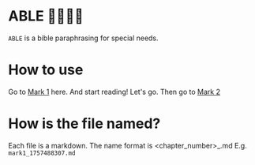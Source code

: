 # ABLE 👦🏼🧒🏻

`ABLE` is a bible paraphrasing for special needs. 


# How to use 

Go to [Mark 1](https://github.com/bibleable/able/blob/main/mark/mark1_1757488307.md) here. And start reading! Let's go. Then go to [Mark 2](https://github.com/bibleable/able/blob/main/mark/mark2_1757488422.md)


# How is the file named? 

Each file is a markdown. The name format is <chapter><chapter_number>_<timestamp>.md E.g. `mark1_1757488307.md` 
